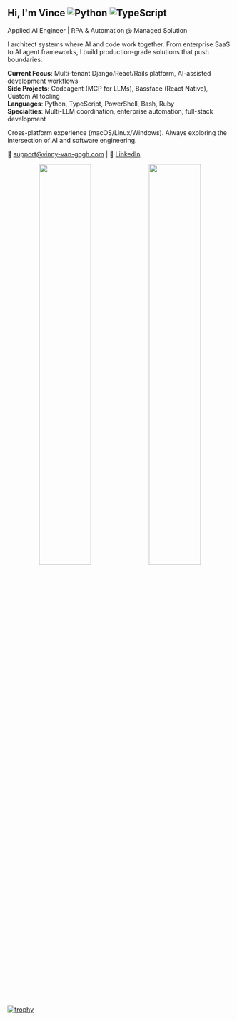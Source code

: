 ## Hi, I'm Vince ![Python](https://img.shields.io/badge/-Python-3776AB?style=flat-square&logo=Python&logoColor=white) ![TypeScript](https://img.shields.io/badge/-TypeScript-007ACC?style=flat-square&logo=typescript&logoColor=white)

Applied AI Engineer | RPA & Automation @ Managed Solution

I architect systems where AI and code work together. From enterprise SaaS to AI agent frameworks, I build production-grade solutions that push boundaries.

**Current Focus**: Multi-tenant Django/React/Rails platform, AI-assisted development workflows  
**Side Projects**: Codeagent (MCP for LLMs), Bassface (React Native), Custom AI tooling  
**Languages**: Python, TypeScript, PowerShell, Bash, Ruby  
**Specialties**: Multi-LLM coordination, enterprise automation, full-stack development

Cross-platform experience (macOS/Linux/Windows). Always exploring the intersection of AI and software engineering.

📧 support@vinny-van-gogh.com | 💼 [LinkedIn](https://linkedin.com/in/vincevasile)

<p align="center">
  <img width="48%" src="https://github-readme-stats.vercel.app/api?username=VinnyVanGogh&show_icons=true&theme=dark&hide_border=true&count_private=true" />
  <img width="48%" src="https://github-readme-streak-stats.herokuapp.com/?user=VinnyVanGogh&theme=dark&hide_border=true" />
</p>

[![trophy](https://github-profile-trophy.vercel.app/?username=VinnyVanGogh&theme=juicyfresh&title=MultiLanguage,Commits,PullRequest,Repositories)](https://github.com/ryo-ma/github-profile-trophy)
